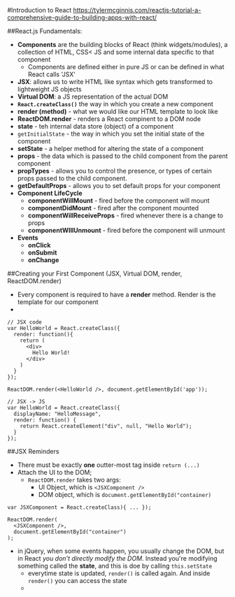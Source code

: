 #Introduction to React
https://tylermcginnis.com/reactjs-tutorial-a-comprehensive-guide-to-building-apps-with-react/

##React.js Fundamentals:
* __Components__ are the building blocks of React (think widgets/modules), a collection of HTML, CSS< JS and some internal data specific to that component
    * Components are defined either in pure JS or can be defined in what React calls 'JSX'
* __JSX__: allows us to write HTML like syntax which gets transformed to lightweight JS objects
* __Virtual DOM__: a JS representation of the actual DOM
* __`React.createClass()`__ the way in which you create a new component
* __render (method)__ - what we would like our HTML template to look like
* __ReactDOM.render__ - renders a React compinent to a DOM node
* __state__ - teh internal data store (object) of a component
* `getInitialState` - the way in which you set the initial state of the component
* __setState__ - a helper method for altering the state of a component
* __props__ - the data which is passed to the child component from the parent component
* __propTypes__ - allows you to control the presence, or types of certain props passed to the child component.
* __getDefaultProps__ - allows you to set default props for your component
* __Component LifeCycle__
    - __componentWillMount__ - fired before the component will mount
    - __componentDidMount__ - fired after the component mounted
    - __componentWillReceiveProps__ - fired whenever there is a change to props
    - __componentWIllUnmount__ - fired before the component will unmount
* __Events__
    - __onClick__
    - __onSubmit__
    - __onChange__

##Creating your First Component (JSX, Virtual DOM, render, ReactDOM.render)
* Every component is required to have a __render__ method. Render is the template for our component
*
```
// JSX code
var HelloWorld = React.createClass({
  render: function(){
    return (
      <div>
        Hello World!
      </div>
    )
  }
});

ReactDOM.render(<HelloWorld />, document.getElementById('app'));

// JSX -> JS
var HelloWorld = React.createClass({
  displayName: "HelloMessage",
  render: function() {
    return React.createElement("div", null, "Hello World");
  }
});
```

##JSX Reminders
* There must be exactly __one__ outter-most tag inside `return (...)`
* Attach the UI to the DOM;
  - `ReactDOM.render` takes two args:
    + UI Object, which is `<JSXComponent />`
    + DOM object, which is `document.getElementById("container)`
```
var JSXComponent = React.createClass){ ... });

ReactDOM.render(
  <JSXComponent />,
  document.getElementById("container")
);
```
* in jQuery, when some events happen, you usually change the DOM, but in React _you don't directly modify the DOM_. Instead you're modifying something called the __state__, and this is doe by calling `this.setState`
  * everytime state is updated, `render()` is called again. And inside `render()` you can access the state
  * 